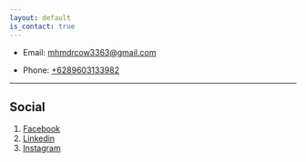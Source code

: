 ```yaml
---
layout: default
is_contact: true
---
```


* Email: [mhmdrcow3363@gmail.com](mailto:mhmdrcow3363@gmail.com)

* Phone: [+6289603133982](tel:+6289603133982)

---

## Social

1. [Facebook](https://www.facebook.com/ricocrfqq11)
2. [Linkedin](https://www.linkedin.com/in/muhamad-rico-wijaya-576509242/)
3. [Instagram](https://www.instagram.com/bezicalboy/)

